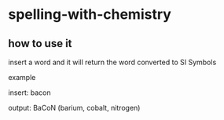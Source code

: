 # spelling-with-chemistry

## how to use it

insert a word and it will return the word converted to SI Symbols

example

insert: bacon

output: BaCoN (barium, cobalt, nitrogen)
